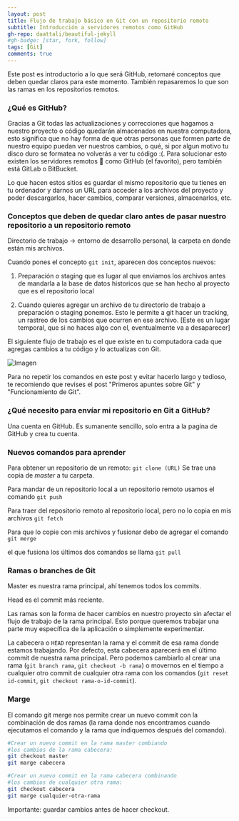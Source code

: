 ```yaml
---
layout: post
title: Flujo de trabajo básico en Git con un repositorio remoto
subtitle: Introducción a servidores remotos como GitHub
gh-repo: daattali/beautiful-jekyll
#gh-badge: [star, fork, follow]
tags: [Git]
comments: true
---
```

Este post es introductorio a lo que será GitHub, retomaré conceptos que deben quedar claros para este momento. También repasaremos lo que son las ramas en los repositorios remotos.

### ¿Qué es GitHub?

Gracias a Git todas las actualizaciones y correcciones que hagamos a nuestro proyecto o código quedarán almacenados en nuestra computadora, esto significa que no hay forma de que otras personas que formen parte de nuestro equipo puedan ver nuestros cambios, o qué, si por algun motivo tu disco duro se formatea no volverás a ver tu código :(. Para solucionar esto existen los servidores remotos :clap: como GitHub (el favorito), pero también está GitLab o BitBucket.

Lo que hacen estos sitios es guardar el mismo repositorio que tu tienes en tu ordenador y darnos un URL para acceder a los archivos del proyecto y poder descargarlos, hacer cambios, comparar versiones, almacenarlos, etc.

### Conceptos que deben de quedar claro antes de pasar nuestro repositorio a un repositorio remoto

Directorio de trabajo → entorno de desarrollo personal, la carpeta en donde están mis archivos.

Cuando pones el concepto `git init`, aparecen dos conceptos nuevos:

1. Preparación o staging  que es lugar al que enviamos los archivos antes de mandarla a la base de datos historicos que se han hecho al proyecto que es el repositorio local

2. Cuando quieres agregar un archivo de tu directorio de trabajo a preparación o staging ponemos. Esto le permite a git hacer un tracking, un rastreo de los cambios que ocurren en ese archivo. [Este es un lugar temporal, que si no haces algo con el, eventualmente va a desaparecer]

El siguiente flujo de trabajo es el que existe en tu computadora cada que agregas cambios a tu código y lo actualizas con Git.

![Imagen](https://luisaalfaro.github.io/lovelace-blog/assets/img/Stating.jpg)

Para no repetir los comandos en este post y evitar hacerlo largo y tedioso, te recomiendo que revises el post "Primeros apuntes sobre Git" y "Funcionamiento de Git".

### ¿Qué necesito para envíar mi repositorio en Git a GitHub?

Una cuenta en GitHub. Es sumanente sencillo, solo entra a la pagina de GitHub y crea tu cuenta.

### Nuevos comandos para aprender

Para obtener un repositorio de un remoto: 
`git clone (URL)`
Se trae una copia de *master* a tu carpeta.

Para mandar de un repositorio local a un repositorio remoto usamos el comando
`git push`

Para traer del repositorio remoto al repositorio local, pero no lo copia en mis archivos
`git fetch`

Para que lo copie con mis archivos y fusionar debo de agregar el comando
`git merge`

el que fusiona los últimos dos comandos se llama
`git pull`

### Ramas o branches de Git

Master es nuestra rama principal, ahí tenemos todos los commits.

Head es el commit más reciente.

Las ramas son la forma de hacer cambios en nuestro proyecto sin afectar el flujo de trabajo de la rama principal. Esto porque queremos trabajar una parte muy específica de la aplicación o simplemente experimentar.

La cabecera o `HEAD` representan la rama y el commit de esa rama donde estamos trabajando. Por defecto, esta cabecera aparecerá en el último commit de nuestra rama principal. Pero podemos cambiarlo al crear una rama (`git branch rama`, `git checkout -b rama`) o movernos en el tiempo a cualquier otro commit de cualquier otra rama con los comandos (`git reset id-commit`, `git checkout rama-o-id-commit`).

### Marge

El comando git merge nos permite crear un nuevo commit con la combinación de dos ramas (la rama donde nos encontramos cuando ejecutamos el comando y la rama que indiquemos después del comando).

```sh
#Crear un nuevo commit en la rama master combiando 
#los cambios de la rama cabecera:
git checkout master
git marge cabecera

#Crear un nuevo commit en la rama cabecera combinando
#los cambios de cualquier otra rama:
git checkout cabecera
git marge cualquier-otra-rama
```

Importante: guardar cambios antes de hacer checkout.
